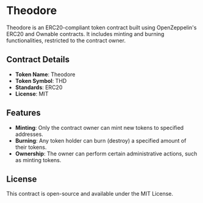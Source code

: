 # Theodore
Theodore is an ERC20-compliant token contract built using OpenZeppelin's ERC20 and Ownable contracts. It includes minting and burning functionalities, restricted to the contract owner.
## Contract Details
- **Token Name**: Theodore
- **Token Symbol**: THD
- **Standards**: ERC20
- **License**: MIT

## Features
- **Minting**: Only the contract owner can mint new tokens to specified addresses.
- **Burning**: Any token holder can burn (destroy) a specified amount of their tokens.
- **Ownership**: The owner can perform certain administrative actions, such as minting tokens.

## License
This contract is open-source and available under the MIT License.
